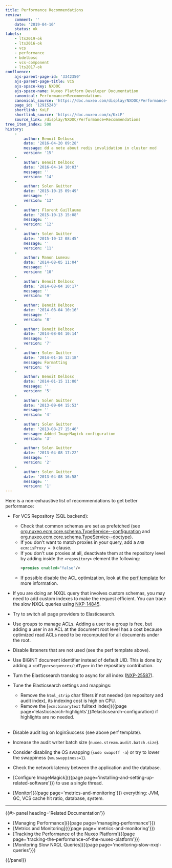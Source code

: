 ```yaml
---
title: Performance Recommendations
review:
    comment: ''
    date: '2019-04-16'
    status: ok
labels:
    - lts2019-ok
    - lts2016-ok
    - vcs
    - performance
    - bdelbosc
    - vcs-component
    - lts2017-ok
confluence:
    ajs-parent-page-id: '3342350'
    ajs-parent-page-title: VCS
    ajs-space-key: NXDOC
    ajs-space-name: Nuxeo Platform Developer Documentation
    canonical: Performance+Recommendations
    canonical_source: 'https://doc.nuxeo.com/display/NXDOC/Performance+Recommendations'
    page_id: '12915243'
    shortlink: KxLF
    shortlink_source: 'https://doc.nuxeo.com/x/KxLF'
    source_link: /display/NXDOC/Performance+Recommendations
tree_item_index: 500
history:
    -
        author: Benoit Delbosc
        date: '2016-04-20 09:28'
        message: dd a note about redis invalidation in cluster mod
        version: '15'
    -
        author: Benoit Delbosc
        date: '2016-04-14 10:03'
        message: ''
        version: '14'
    -
        author: Solen Guitter
        date: '2015-10-15 09:49'
        message: ''
        version: '13'
    -
        author: Florent Guillaume
        date: '2015-10-13 15:08'
        message: ''
        version: '12'
    -
        author: Solen Guitter
        date: '2015-10-12 08:45'
        message: ''
        version: '11'
    -
        author: Manon Lumeau
        date: '2014-08-05 11:04'
        message: ''
        version: '10'
    -
        author: Benoit Delbosc
        date: '2014-08-04 10:17'
        message: ''
        version: '9'
    -
        author: Benoit Delbosc
        date: '2014-08-04 10:16'
        message: ''
        version: '8'
    -
        author: Benoit Delbosc
        date: '2014-08-04 10:14'
        message: ''
        version: '7'
    -
        author: Solen Guitter
        date: '2014-01-16 12:18'
        message: Formatting
        version: '6'
    -
        author: Benoit Delbosc
        date: '2014-01-15 11:00'
        message: ''
        version: '5'
    -
        author: Solen Guitter
        date: '2013-09-04 15:53'
        message: ''
        version: '4'
    -
        author: Solen Guitter
        date: '2013-08-27 15:46'
        message: Added ImageMagick configuration
        version: '3'
    -
        author: Solen Guitter
        date: '2013-04-08 17:22'
        message: ''
        version: '2'
    -
        author: Solen Guitter
        date: '2013-04-08 16:58'
        message: ''
        version: '1'
---
```


Here is a non-exhaustive list of recommendations to get better performance:

- For VCS Repository (SQL backend):
  - Check that common schemas are set as prefetched (see [org.nuxeo.ecm.core.schema.TypeService--configuration](http://explorer.nuxeo.com/nuxeo/site/distribution/latest/viewExtensionPoint/org.nuxeo.ecm.core.schema.TypeService--configuration) and [org.nuxeo.ecm.core.schema.TypeService--doctype](http://explorer.nuxeo.com/nuxeo/site/distribution/latest/viewExtensionPoint/org.nuxeo.ecm.core.schema.TypeService--doctype)).
  - If you don't want to match proxies in your query, add a `AND ecm:isProxy = 0` clause.
  - If you don't use proxies at all, deactivate them at the repository level by adding inside the `<repository>` element the following:
    ```xml
    <proxies enabled="false"/>
    ```
  - If possible disable the ACL optimization, look at the [perf template](https://github.com/nuxeo/nuxeo/tree/master/nuxeo-distribution/nuxeo-nxr-server/src/main/resources/templates/perf) for more information.


- If you are doing an NXQL query that involves custom schemas, you may need to add custom indexes to make the request efficient. You can trace the slow NXQL queries using [NXP-14845](https://jira.nuxeo.com/browse/NXP-14845).


- Try to switch all page providers to Elasticsearch.


- Use groups to manage ACLs. Adding a user to a group is free, but adding a user in an ACL at the document root level has a cost because optimized read ACLs need to be recomputed for all documents under the root.


- Disable listeners that are not used (see the perf template above).


- Use BIGINT document identifier instead of default UID. This is done by adding a `<idType>sequence</idType>` in the repository contribution.


- Turn the Elasticsearch translog to async for all index ([NXP-25587](https://jira.nuxeo.com/browse/NXP-25587)).

- Tune the Elasticsearch settings and mappings:
  - Remove the `html_strip` char filters if not needed (on repository and audit index), its indexing cost is high on CPU.
  - Remove the [`ecm:binarytext` fulltext index]({{page page='elasticsearch-highlights'}}#elasticsearch-configuration) if highlights are no needed.</br>
&nbsp;
- Disable audit log on loginSuccess (see above perf template).


- Increase the audit writer batch size (`nuxeo.stream.audit.batch.size`).


- Consider disabling the OS swapping (`sudo swapoff -a`) or try to lower the swappiness (`vm.swappiness=1`).


- Check the network latency between the application and the database.


- [Configure ImageMagick]({{page page='installing-and-setting-up-related-software'}}) to use a single thread.


- [Monitor]({{page page='metrics-and-monitoring'}}) everything: JVM, GC, VCS cache hit ratio, database, system.

* * *

<div class="row" data-equalizer data-equalize-on="medium"><div class="column medium-6">{{#> panel heading='Related Documentation'}}

- [Managing Performance]({{page page='managing-performance'}})
- [Metrics and Monitoring]({{page page='metrics-and-monitoring'}})
- [Tracking the Performance of the Nuxeo Platform]({{page page='tracking-the-performance-of-the-nuxeo-platform'}})
- [Monitoring Slow NXQL Queries]({{page page='monitoring-slow-nxql-queries'}})

{{/panel}}</div><div class="column medium-6">

</div></div>
